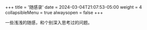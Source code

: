 +++
title = '随感录'
date = 2024-03-04T21:07:53-05:00
weight = 4
collapsibleMenu = true
alwaysopen = false
+++

一些浅浅的随感，和个别深入思考过的问题。